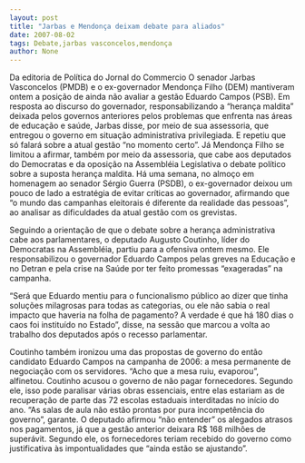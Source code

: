 ```yaml
---
layout: post
title: "Jarbas e Mendonça deixam debate para aliados"
date: 2007-08-02
tags: Debate,jarbas vasconcelos,mendonça
author: None
---
```

Da editoria de Pol&iacute;tica do Jornal do Commercio
O senador Jarbas Vasconcelos (PMDB) e o ex-governador Mendon&ccedil;a Filho (DEM) mantiveram ontem a posi&ccedil;&atilde;o de ainda n&atilde;o avaliar a gest&atilde;o Eduardo Campos (PSB). 
Em resposta ao discurso do governador, responsabilizando a &ldquo;heran&ccedil;a maldita&rdquo; deixada pelos governos anteriores pelos problemas que enfrenta nas &aacute;reas de educa&ccedil;&atilde;o e sa&uacute;de, Jarbas disse, por meio de sua assessoria, que entregou o governo em situa&ccedil;&atilde;o administrativa privilegiada. E repetiu que s&oacute; falar&aacute; sobre a atual gest&atilde;o &ldquo;no momento certo&rdquo;. 
J&aacute; Mendon&ccedil;a Filho se limitou a afirmar, tamb&eacute;m por meio da assessoria, que cabe aos deputados do Democratas e da oposi&ccedil;&atilde;o na Assembl&eacute;ia Legislativa o debate pol&iacute;tico sobre a suposta heran&ccedil;a maldita. 
H&aacute; uma semana, no almo&ccedil;o em homenagem ao senador S&eacute;rgio Guerra (PSDB), o ex-governador deixou um pouco de lado a estrat&eacute;gia de evitar cr&iacute;ticas ao governador, afirmando que &ldquo;o mundo das campanhas eleitorais &eacute; diferente da realidade das pessoas&rdquo;, ao analisar as dificuldades da atual gest&atilde;o com os grevistas. 

Seguindo a orienta&ccedil;&atilde;o de que o debate sobre a heran&ccedil;a administrativa cabe aos parlamentares, o deputado Augusto Coutinho, l&iacute;der do Democratas na Assembl&eacute;ia, partiu para a ofensiva ontem mesmo. Ele responsabilizou o governador Eduardo Campos pelas greves na Educa&ccedil;&atilde;o e no Detran e pela crise na Sa&uacute;de por ter feito promessas &ldquo;exageradas&rdquo; na campanha. 

&ldquo;Ser&aacute; que Eduardo mentiu para o funcionalismo p&uacute;blico ao dizer que tinha solu&ccedil;&otilde;es milagrosas para todas as categorias, ou ele n&atilde;o sabia o real impacto que haveria na folha de pagamento? A verdade &eacute; que h&aacute; 180 dias o caos foi institu&iacute;do no Estado&rdquo;, disse, na sess&atilde;o que marcou a volta ao trabalho dos deputados ap&oacute;s o recesso parlamentar. 

Coutinho tamb&eacute;m ironizou uma das propostas de governo do ent&atilde;o candidato Eduardo Campos na campanha de 2006: a mesa permanente de negocia&ccedil;&atilde;o com os servidores. &ldquo;Acho que a mesa ruiu, evaporou&rdquo;, alfinetou. 
Coutinho acusou o governo de n&atilde;o pagar fornecedores. Segundo ele, isso pode paralisar v&aacute;rias obras essenciais, entre elas estariam as de recupera&ccedil;&atilde;o de parte das 72 escolas estaduais interditadas no in&iacute;cio do ano. 
&ldquo;As salas de aula n&atilde;o est&atilde;o prontas por pura incompet&ecirc;ncia do governo&rdquo;, garante. O deputado afirmou &ldquo;n&atilde;o entender&rdquo; os alegados atrasos nos pagamentos, j&aacute; que a gest&atilde;o anterior deixara R$ 168 milh&otilde;es de super&aacute;vit. 
Segundo ele, os fornecedores teriam recebido do governo como justificativa &agrave;s impontualidades que &ldquo;ainda est&atilde;o se ajustando&rdquo;. 